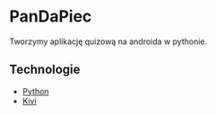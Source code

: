 # PanDaPiec
Tworzymy aplikację quizową na androida w pythonie.


## Technologie
* [Python](https://www.python.org/)
* [Kivi](https://kivy.org/)